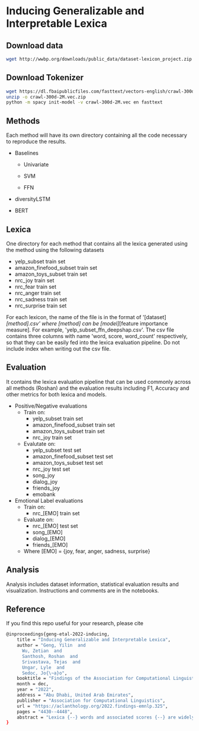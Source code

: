 # Inducing Generalizable and Interpretable Lexica

## Download data

```bash
wget http://wwbp.org/downloads/public_data/dataset-lexicon_project.zip
```

## Download Tokenizer
```bash
wget https://dl.fbaipublicfiles.com/fasttext/vectors-english/crawl-300d-2M.vec.zip
unzip -o crawl-300d-2M.vec.zip
python -m spacy init-model -v crawl-300d-2M.vec en fasttext
```

## Methods

Each method will have its own directory containing all the code necessary to reproduce the results.

- Baselines
  
  - Univariate
  
  - SVM
  
  - FFN

- diversityLSTM

- BERT

## Lexica

One directory for each method that contains all the lexica generated using the method using the following datasets

- yelp_subset train set
- amazon_finefood_subset train set
- amazon_toys_subset train set
- nrc_joy train set
- nrc_fear train set
- nrc_anger train set
- nrc_sadness train set
- nrc_surprise train set

For each lexicon, the name of the file is in the format of '[dataset]_[method].csv' where [method] can be [model]_[feature importance measure]. For example, 'yelp_subset_ffn_deepshap.csv'. The csv file contains three columns with name 'word, score, word_count' respectively, so that they can be easily fed into the lexica evaluation pipeline. Do not include index when writing out the csv file.

## Evaluation

It contains the lexica evaluation pipeline that can be used commonly across all methods (Roshan) and the evaluation results including F1, Accuracy and other metrics for both lexica and models.

- Positive/Negative evaluations
  - Train on:
    - yelp_subset train set
    - amazon_finefood_subset train set
    - amazon_toys_subset train set
    - nrc_joy train set
  - Evalutate on:
    - yelp_subset test set
    - amazon_finefood_subset test set
    - amazon_toys_subset test set
    - nrc_joy test set
    - song_joy
    - dialog_joy
    - friends_joy
    - emobank
- Emotional Label evaluations
  - Train on:
    - nrc_[EMO] train set
  - Evaluate on:
    - nrc_[EMO]  test set
    - song_[EMO] 
    - dialog_[EMO] 
    - friends_[EMO] 
  - Where [EMO] = {joy, fear, anger, sadness, surprise}

## Analysis

Analysis includes dataset information, statistical evaluation results and visualization. Instructions and comments are in the notebooks.

## Reference

If you find this repo useful for your research, please cite

```bash
@inproceedings{geng-etal-2022-inducing,
    title = "Inducing Generalizable and Interpretable Lexica",
    author = "Geng, Yilin  and
      Wu, Zetian  and
      Santhosh, Roshan  and
      Srivastava, Tejas  and
      Ungar, Lyle  and
      Sedoc, Jo{\~a}o",
    booktitle = "Findings of the Association for Computational Linguistics: EMNLP 2022",
    month = dec,
    year = "2022",
    address = "Abu Dhabi, United Arab Emirates",
    publisher = "Association for Computational Linguistics",
    url = "https://aclanthology.org/2022.findings-emnlp.325",
    pages = "4430--4448",
    abstract = "Lexica {--} words and associated scores {--} are widely used as simple, interpretable, generalizable language features to predict sentiment, emotions, mental health, and personality. They also provide insight into the psychological features behind those moods and traits. Such lexica, historically created by human experts, are valuable to linguists, psychologists, and social scientists, but they take years of refinement and have limited coverage. In this paper, we investigate how the lexica that provide psycholinguistic insights could be computationally induced and how they should be assessed. We identify generalizability and interpretability as two essential properties of such lexica. We induce lexica using both context-oblivious and context-aware approaches, compare their predictive performance both within the training corpus and across various corpora, and evaluate their quality using crowd-worker assessment. We find that lexica induced from context-oblivious models are more generalizable and interpretable than those from more accurate context-aware transformer models. In addition, lexicon scores can identify explanatory words more reliably than a high performing transformer with feature-importance measures like SHAP.",
}
```
